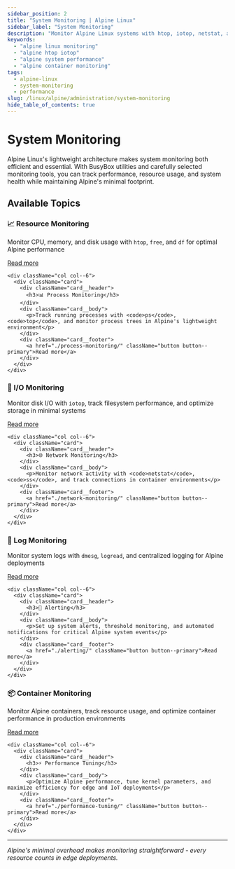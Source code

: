 ```yaml
---
sidebar_position: 2
title: "System Monitoring | Alpine Linux"
sidebar_label: "System Monitoring"
description: "Monitor Alpine Linux systems with htop, iotop, netstat, and BusyBox tools. Perfect for containers and edge deployments."
keywords:
  - "alpine linux monitoring"
  - "alpine htop iotop"
  - "alpine system performance"
  - "alpine container monitoring"
tags:
  - alpine-linux
  - system-monitoring
  - performance
slug: /linux/alpine/administration/system-monitoring
hide_table_of_contents: true
---
```


# System Monitoring

Alpine Linux's lightweight architecture makes system monitoring both efficient and essential. With BusyBox utilities and carefully selected monitoring tools, you can track performance, resource usage, and system health while maintaining Alpine's minimal footprint.

## Available Topics

<div className="container">
  <div className="row">
    <div className="col col--6">
      <div className="card">
        <div className="card__header">
          <h3>📈 Resource Monitoring</h3>
        </div>
        <div className="card__body">
          <p>Monitor CPU, memory, and disk usage with <code>htop</code>, <code>free</code>, and <code>df</code> for optimal Alpine performance</p>
        </div>
        <div className="card__footer">
          <a href="./resource-monitoring/" className="button button--primary">Read more</a>
        </div>
      </div>
    </div>
    
    <div className="col col--6">
      <div className="card">
        <div className="card__header">
          <h3>📊 Process Monitoring</h3>
        </div>
        <div className="card__body">
          <p>Track running processes with <code>ps</code>, <code>top</code>, and monitor process trees in Alpine's lightweight environment</p>
        </div>
        <div className="card__footer">
          <a href="./process-monitoring/" className="button button--primary">Read more</a>
        </div>
      </div>
    </div>
  </div>

  <div className="row">
    <div className="col col--6">
      <div className="card">
        <div className="card__header">
          <h3>💾 I/O Monitoring</h3>
        </div>
        <div className="card__body">
          <p>Monitor disk I/O with <code>iotop</code>, track filesystem performance, and optimize storage in minimal systems</p>
        </div>
        <div className="card__footer">
          <a href="./io-monitoring/" className="button button--primary">Read more</a>
        </div>
      </div>
    </div>
    
    <div className="col col--6">
      <div className="card">
        <div className="card__header">
          <h3>🌐 Network Monitoring</h3>
        </div>
        <div className="card__body">
          <p>Monitor network activity with <code>netstat</code>, <code>ss</code>, and track connections in container environments</p>
        </div>
        <div className="card__footer">
          <a href="./network-monitoring/" className="button button--primary">Read more</a>
        </div>
      </div>
    </div>
  </div>

  <div className="row">
    <div className="col col--6">
      <div className="card">
        <div className="card__header">
          <h3>📝 Log Monitoring</h3>
        </div>
        <div className="card__body">
          <p>Monitor system logs with <code>dmesg</code>, <code>logread</code>, and centralized logging for Alpine deployments</p>
        </div>
        <div className="card__footer">
          <a href="./log-monitoring/" className="button button--primary">Read more</a>
        </div>
      </div>
    </div>
    
    <div className="col col--6">
      <div className="card">
        <div className="card__header">
          <h3>🔔 Alerting</h3>
        </div>
        <div className="card__body">
          <p>Set up system alerts, threshold monitoring, and automated notifications for critical Alpine system events</p>
        </div>
        <div className="card__footer">
          <a href="./alerting/" className="button button--primary">Read more</a>
        </div>
      </div>
    </div>
  </div>

  <div className="row">
    <div className="col col--6">
      <div className="card">
        <div className="card__header">
          <h3>📦 Container Monitoring</h3>
        </div>
        <div className="card__body">
          <p>Monitor Alpine containers, track resource usage, and optimize container performance in production environments</p>
        </div>
        <div className="card__footer">
          <a href="./container-monitoring/" className="button button--primary">Read more</a>
        </div>
      </div>
    </div>
    
    <div className="col col--6">
      <div className="card">
        <div className="card__header">
          <h3>⚡ Performance Tuning</h3>
        </div>
        <div className="card__body">
          <p>Optimize Alpine performance, tune kernel parameters, and maximize efficiency for edge and IoT deployments</p>
        </div>
        <div className="card__footer">
          <a href="./performance-tuning/" className="button button--primary">Read more</a>
        </div>
      </div>
    </div>
  </div>
</div>

---

*Alpine's minimal overhead makes monitoring straightforward - every resource counts in edge deployments.*
